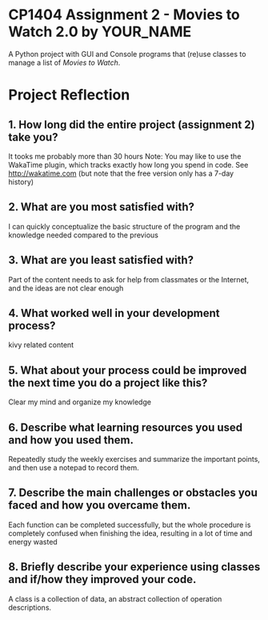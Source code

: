 # CP1404 Assignment 2 - Movies to Watch 2.0 by YOUR_NAME

A Python project with GUI and Console programs that (re)use classes to manage a list of *Movies to Watch*.


# Project Reflection

## 1. How long did the entire project (assignment 2) take you?
It tooks me probably more than 30 hours
Note: You may like to use the WakaTime plugin, which tracks exactly how long you spend in code. 
See http://wakatime.com (but note that the free version only has a 7-day history)

## 2. What are you most satisfied with?
I can quickly conceptualize the basic structure of the program and the knowledge needed compared to the previous

## 3. What are you least satisfied with?
Part of the content needs to ask for help from classmates or the Internet, and the ideas are not clear enough

## 4. What worked well in your development process?
kivy related content

## 5. What about your process could be improved the next time you do a project like this?
Clear my mind and organize my knowledge

## 6. Describe what learning resources you used and how you used them.
Repeatedly study the weekly exercises and summarize the important points, and then use a notepad to record them.

## 7. Describe the main challenges or obstacles you faced and how you overcame them.
Each function can be completed successfully, but the whole procedure is completely confused when finishing the idea, resulting in a lot of time and energy wasted

## 8. Briefly describe your experience using classes and if/how they improved your code.
A class is a collection of data, an abstract collection of operation descriptions.